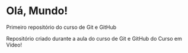 # Olá, Mundo!
 Primeiro repositório do curso de Git e GitHub

Repositório criado durante a aula do curso de Git e GitHub do Curso em Vídeo!

